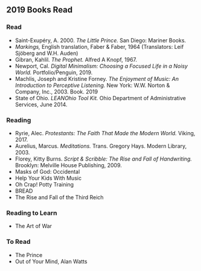 ## 2019 Books Read  

 ### Read  
  - Saint-Exupéry, A. 2000. *The Little Prince.* San Diego: Mariner Books.   
  - *Markings,* English translation, Faber & Faber, 1964 (Translators: Leif Sjöberg and W.H. Auden) 
  - Gibran, Kahlil. *The Prophet.* Alfred A Knopf, 1967.   
  - Newport, Cal. _Digital Minimalism: Choosing a Focused Life in a Noisy World._ Portfolio/Penguin, 2019.  
  - Machlis, Joseph and Kristine Forney. _The Enjoyment of Music: An Introduction to Perceptive Listening._ New York: W.W. Norton & Company, Inc., 2003\. Book. 2019  
  - State of Ohio. _LEANOhio Tool Kit._ Ohio Department of Administrative Services, June 2014.

 ### Reading   
  - Ryrie, Alec. _Protestants: The Faith That Made the Modern World._ Viking, 2017.
 -  Aurelius, Marcus. _Meditations._ Trans. Gregory Hays. Modern Library, 2003.
 - Florey, Kitty Burns. _Script & Scribble: The Rise and Fall of Handwriting._ Brooklyn: Melville House Publishing, 2009.
  - Masks of God: Occidental    
  - Help Your Kids With Music  
  - Oh Crap! Potty Training  
  - BREAD  
  - The Rise and Fall of the Third Reich  

  ### Reading to Learn    
 - The Art of War  

  ### To Read
   - The Prince  
   - Out of Your Mind, Alan Watts
